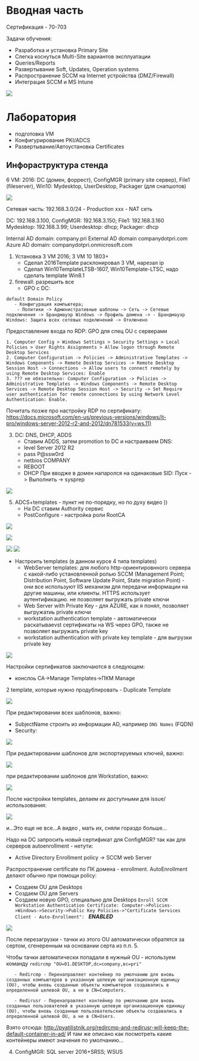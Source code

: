# Вводная часть
Сертификация - 70-703

Задачи обучения:
   - Разработка и установка Primary Site
   - Слегка коснуться Multi-Site вариантов эксплуатации
   - Queries/Reports
   - Развертывание Soft, Updates, Operation systems
   - Распространение SCCM на Internet устройства (DMZ/Firewall)
   - Интеграция SCCM и MS Intune

![](./pictures/01.jpg)

# Лаборатория
 - подготовка VM
 - Конфигурирование PKI/ADCS
 - Развертывание/Автоустановка Certificates 

## Инфораструктура стенда
6 VM: 
2016: DC (домен, форрест), ConfigMGR (primary site сервер), File1 (fileserver),
Win10: Mydesktop, UserDesktop, Packager (для снапшотов)

![](./pictures/02.jpg)

Сетевая часть:
192.168.3.0/24 - Production
xxx - NAT сеть

DC: 192.168.3.100, ConfigMGR: 192.168.3.150; File1: 192.168.3.160
Mydesktop: 192.168.3.99; Userdesktop: dhcp; Packager: dhcp

Internal AD domain: company.pri
External AD domain companydotpri.com
Azure AD domain: companydotpri.onmicrosoft.com

1. Установка 3 VM 2016; 3 VM 10 1803+
   - Сделал 2016Template расклонировал 3 VM, нарезал ip
   - Сделал Win10TemplateLTSB-1607, Win10Template-LTSC, надо сделать template Win8.1
2. firewall: разрешить все
   - GPO с DC: 
```
default Domain Policy
   - Конфигурация компьютера;
    - Политики -> Административные шаблоны -> Сеть -> Сетевые подключения -> Брандмауэр Windows -> Профиль домена -> - Брандмауэр Windows: Защита всех сетевых подключений -> Отключено
```   
Предоставление входа по RDP: GPO для спец OU с серверами

```
1. Computer Config > Windows Settings > Security Settings > Local Policies > User Rights Assignments > Allow logon through Remote Desktop Services
2. Computer Configuration -> Policies -> Administrative Templates -> Windows Components -> Remote Desktop Services -> Remote Desktop Session Host -> Connections -> Allow users to connect remotely by using Remote Desktop Services: Enable
3. ??? не обязательно: Computer Configuration -> Policies -> Administrative Templates -> Windows Components -> Remote Desktop Services -> Remote Desktop Session Host -> Security -> Set Require user authentication for remote connections by using Network Level Authentication: Enable.
```
Почитать позже про настройку RDP по сертификату: https://docs.microsoft.com/en-us/previous-versions/windows/it-pro/windows-server-2012-r2-and-2012/dn781533(v=ws.11)

3. DC: DNS, DHCP, ADDS
   - Ставим ADDS, затем promotion to DC и настраиваем DNS:
   - level Server 2012 R2
   - pass P@ssw0rd
   - netbios COMPANY
   - REBOOT
   - DHCP
При вводже в домен напаролся на одинаковые SID: Пуск -> Выполнить -> sysprep

![](./pictures/03.jpg)

5. ADCS+templates - пункт не по-порядку, но по духу видео ))
   - На DC ставим Authority сервис
   - PostConfigure - настройка роли RootCA

![](./pictures/04.jpg)

![](./pictures/05.jpg)

![](./pictures/06.jpg)
![](./pictures/08.jpg)

   - Настроить templates (в данном курсе 4 типа templates)
     - WebServer templates: для любого http-ориентировнного сервера с какой-либо установленной ролью SCCM (Management Point; Distribution Point, Software Update Point, State migration Point) - они все используют IIS механизм для передачи информации на другие машины, или клиенты. HTTPS использует аутентификацию. не позволяет выгружать private ключи
     - Web Server with Private Key - для AZURE, как я понял, позволяет выгружатиь private ключи
     - workstation authentication template - автоматически раскатываеvst сертификаты на WS через GPO, также не позволяет выгружать private key
     - workstation authentication with private key template - для выгрузки private key

![](./pictures/07.jpg)

Настройки сертификатов заключаются в следующем:
   - конслоь CA->Manage Templates->ПКМ Manage

2 template, которые нужно продублировать - Duplicate Template

![](./pictures/10.jpg)

При редактировании всех шаблонов, важно:
   - SubjectName строить из информации AD, например ```DNS Names``` (FQDN)
   - Security: 

![](./pictures/11.jpg)

При редактировании шаблонов для экспортируемых ключей, важно:
 
![](./pictures/12.jpg) 

при редактировании шаблонов для Workstation, важно:

![](./pictures/13.jpg) 

После настройки templates, делаем их доступными для issue/использования:

![](./pictures/14.jpg) 

и...Это еще не все...А видео , мать их, сняли гораздо больше...

Надо на DC запросить новый сертификат для ConfigMGR? так как для серверов autoenrollment - нетути:
   - Active Directory Enrollment policy -> SCCM web Server

Распространение certificate по ПК домена - enrollment. AutoEnrollment делают обычно при помощи policy:
   - Создаем OU для Desktops
   - Создаем OU для Servers
   - Создаем новую GPO, специально для Desktops ```Enroll SCCM Workstation Authentication Certificate: Computer->Policies->Windows->Security->Public Key Policies->"Certificate Services Client - Auto-Enrollment": ``` ___ENABLED___

![](./pictures/09.jpg)   

После перезагрузки - тачки из этого OU автоматически обратятся за сертом, сгенеренным на основании серта из п.п. 5.

Чтобы тачки автоматически попадали в нужный OU - используем команду ```redircmp "OU=01.DESKTOP,dc=company,вс=pri"```
```
   - Redircmp - Перенаправляет контейнер по умолчанию для вновь созданных компьютеров в указанную целевую организационную единицу (OU), чтобы вновь созданные объекты компьютеров создавались в определенной целевой OU, а не в CN=Computers.

   - Redirusr - Перенаправляет контейнер по умолчанию для вновь созданных пользователей в указанную целевую организационную единицу (OU), чтобы вновь созданные пользовательские объекты создавались в определенной целевой OU, а не в CN=Users.
```
Взято отсюда: http://pyatilistnik.org/redircmp-and-redirusr-will-keep-the-default-container-in-ad/
И там же описано как посмотреть какие контейнеры имеют значения по умолчанию...

4. ConfigMGR: SQL server 2016+SRSS; WSUS





